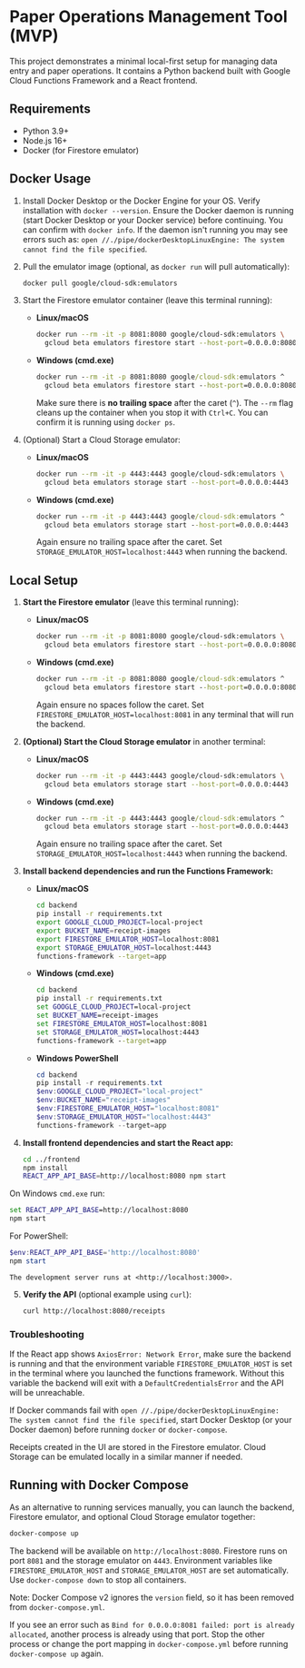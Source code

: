 # Paper Operations Management Tool (MVP)

This project demonstrates a minimal local-first setup for managing data entry and paper operations. It contains a Python backend built with Google Cloud Functions Framework and a React frontend.

## Requirements
- Python 3.9+
- Node.js 16+
- Docker (for Firestore emulator)

## Docker Usage

1. Install Docker Desktop or the Docker Engine for your OS.
   Verify installation with `docker --version`.
   Ensure the Docker daemon is running (start Docker Desktop or your Docker service) before continuing.
   You can confirm with `docker info`. If the daemon isn't running you may see errors such as:
   `open //./pipe/dockerDesktopLinuxEngine: The system cannot find the file specified`.
2. Pull the emulator image (optional, as `docker run` will pull automatically):
   ```bash
   docker pull google/cloud-sdk:emulators
   ```
3. Start the Firestore emulator container (leave this terminal running):
   - **Linux/macOS**
     ```bash
     docker run --rm -it -p 8081:8080 google/cloud-sdk:emulators \
       gcloud beta emulators firestore start --host-port=0.0.0.0:8080
     ```
   - **Windows (cmd.exe)**
     ```cmd
     docker run --rm -it -p 8081:8080 google/cloud-sdk:emulators ^
       gcloud beta emulators firestore start --host-port=0.0.0.0:8080
     ```
     Make sure there is **no trailing space** after the caret (`^`).
   The `--rm` flag cleans up the container when you stop it with `Ctrl+C`.
   You can confirm it is running using `docker ps`.

4. (Optional) Start a Cloud Storage emulator:
   - **Linux/macOS**
     ```bash
     docker run --rm -it -p 4443:4443 google/cloud-sdk:emulators \
       gcloud beta emulators storage start --host-port=0.0.0.0:4443
     ```
   - **Windows (cmd.exe)**
     ```cmd
     docker run --rm -it -p 4443:4443 google/cloud-sdk:emulators ^
       gcloud beta emulators storage start --host-port=0.0.0.0:4443
     ```
     Again ensure no trailing space after the caret.
   Set `STORAGE_EMULATOR_HOST=localhost:4443` when running the backend.

## Local Setup

1. **Start the Firestore emulator** (leave this terminal running):
    - **Linux/macOS**
      ```bash
      docker run --rm -it -p 8081:8080 google/cloud-sdk:emulators \
        gcloud beta emulators firestore start --host-port=0.0.0.0:8080
      ```
    - **Windows (cmd.exe)**
      ```cmd
      docker run --rm -it -p 8081:8080 google/cloud-sdk:emulators ^
        gcloud beta emulators firestore start --host-port=0.0.0.0:8080
      ```
      Again ensure no spaces follow the caret.
    Set `FIRESTORE_EMULATOR_HOST=localhost:8081` in any terminal that will run the backend.

2. **(Optional) Start the Cloud Storage emulator** in another terminal:
    - **Linux/macOS**
      ```bash
      docker run --rm -it -p 4443:4443 google/cloud-sdk:emulators \
        gcloud beta emulators storage start --host-port=0.0.0.0:4443
      ```
    - **Windows (cmd.exe)**
      ```cmd
      docker run --rm -it -p 4443:4443 google/cloud-sdk:emulators ^
        gcloud beta emulators storage start --host-port=0.0.0.0:4443
      ```
      Again ensure no trailing space after the caret.
    Set `STORAGE_EMULATOR_HOST=localhost:4443` when running the backend.

3. **Install backend dependencies and run the Functions Framework:**
    - **Linux/macOS**
      ```bash
      cd backend
      pip install -r requirements.txt
      export GOOGLE_CLOUD_PROJECT=local-project
      export BUCKET_NAME=receipt-images
      export FIRESTORE_EMULATOR_HOST=localhost:8081
      export STORAGE_EMULATOR_HOST=localhost:4443
      functions-framework --target=app
      ```

    - **Windows (cmd.exe)**
      ```cmd
      cd backend
      pip install -r requirements.txt
      set GOOGLE_CLOUD_PROJECT=local-project
      set BUCKET_NAME=receipt-images
      set FIRESTORE_EMULATOR_HOST=localhost:8081
      set STORAGE_EMULATOR_HOST=localhost:4443
      functions-framework --target=app
      ```

    - **Windows PowerShell**
      ```powershell
      cd backend
      pip install -r requirements.txt
      $env:GOOGLE_CLOUD_PROJECT="local-project"
      $env:BUCKET_NAME="receipt-images"
      $env:FIRESTORE_EMULATOR_HOST="localhost:8081"
      $env:STORAGE_EMULATOR_HOST="localhost:4443"
      functions-framework --target=app
      ```

4. **Install frontend dependencies and start the React app:**
    ```bash
    cd ../frontend
    npm install
    REACT_APP_API_BASE=http://localhost:8080 npm start
    ```

On Windows `cmd.exe` run:
```cmd
set REACT_APP_API_BASE=http://localhost:8080
npm start
```
For PowerShell:
```powershell
$env:REACT_APP_API_BASE='http://localhost:8080'
npm start
```
    The development server runs at <http://localhost:3000>.

5. **Verify the API** (optional example using `curl`):
    ```bash
   curl http://localhost:8080/receipts
    ```

### Troubleshooting

If the React app shows `AxiosError: Network Error`, make sure the backend is
running and that the environment variable `FIRESTORE_EMULATOR_HOST` is set in the
terminal where you launched the functions framework. Without this variable the
backend will exit with a `DefaultCredentialsError` and the API will be
unreachable.

If Docker commands fail with `open //./pipe/dockerDesktopLinuxEngine: The system
cannot find the file specified`, start Docker Desktop (or your Docker daemon)
before running `docker` or `docker-compose`.

Receipts created in the UI are stored in the Firestore emulator. Cloud Storage can be emulated locally in a similar manner if needed.

## Running with Docker Compose

As an alternative to running services manually, you can launch the backend, Firestore emulator, and optional Cloud Storage emulator together:

```bash
docker-compose up
```

The backend will be available on `http://localhost:8080`. Firestore runs on port `8081` and the storage emulator on `4443`. Environment variables like `FIRESTORE_EMULATOR_HOST` and `STORAGE_EMULATOR_HOST` are set automatically. Use `docker-compose down` to stop all containers.

Note: Docker Compose v2 ignores the `version` field, so it has been removed from `docker-compose.yml`.

If you see an error such as `Bind for 0.0.0.0:8081 failed: port is already allocated`, another process is already using that port. Stop the other process or change the port mapping in `docker-compose.yml` before running `docker-compose up` again.
